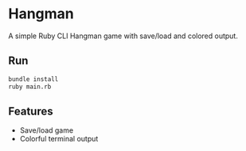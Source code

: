 # Hangman

A simple Ruby CLI Hangman game with save/load and colored output.

## Run

```bash
bundle install
ruby main.rb
```

## Features

- Save/load game
- Colorful terminal output
